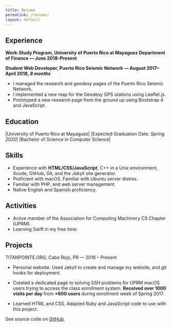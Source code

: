 ```yaml
---
title: Resume
permalink: /resume/
layout: default
---
```


## Experience

**Work-Study Program, University of Puerto Rico at Mayaguez Department of Finance &mdash; June 2018–Present**

**Student Web Developer, Puerto Rico Seismic Network &mdash; August 2017–April 2018, *8 months***

* I managed the research and geodesy pages of the Puerto Rico Seismic Network.
* I implemented a new map for the Geodesy GPS stations using Leaflet.js.
* Prototyped a new research page from the ground up using Bootstrap 4 and JavaScript.

## Education

|University of Puerto Rico at Mayaguez|  |Expected Graduation Date: *Spring 2020*|
|Bachelor of Science in Computer Science|

## Skills

* Experience with **HTML/CSS/JavaScript**, C++ in a Unix environment, Xcode, GitHub, Git, and the Jekyll site generator.
* Proficient with macOS. Familiar with Ubuntu server distros.
* Familiar with PHP, and web server management.
* Native English and Spanish proficiency.

## Activities

* Active member of the Association for Computing Machinery CS Chapter (UPRM).
* Learning Swift in my free time.

## Projects

TITANPOINTE.ORG; Cabo Rojo, PR — 2016 – Present  

* Personal website. Used Jekyll to create and manage my website, and git hooks for deployment.  
* Created a dedicated page to solving SSH problems for UPRM macOS users trying to access the class enrollment system. **Received over 1000 visits per day** from **+600 users** during enrollment week of Spring 2017.  

* Learned HTML and CSS. Adapted Ruby and JavaScript code to use with this project.  

See source code on [GitHub](https://github.com/georgeperez/titanpointe.org).
